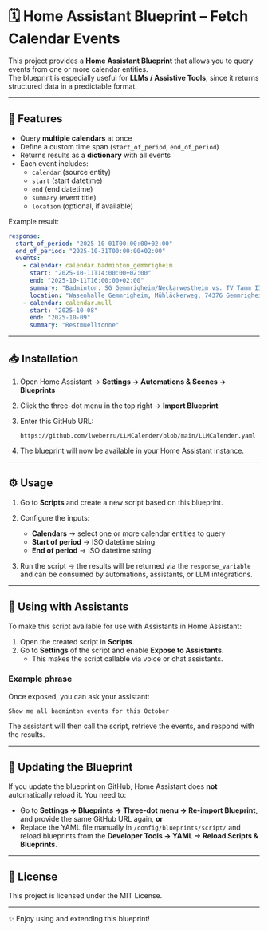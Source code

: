 # 🗓️ Home Assistant Blueprint – Fetch Calendar Events

This project provides a **Home Assistant Blueprint** that allows you to query events from one or more calendar entities.  
The blueprint is especially useful for **LLMs / Assistive Tools**, since it returns structured data in a predictable format.

---

## 🚀 Features

- Query **multiple calendars** at once  
- Define a custom time span (`start_of_period`, `end_of_period`)  
- Returns results as a **dictionary** with all events  
- Each event includes:
  - `calendar` (source entity)  
  - `start` (start datetime)  
  - `end` (end datetime)  
  - `summary` (event title)  
  - `location` (optional, if available)  

Example result:

```yaml
response:
  start_of_period: "2025-10-01T00:00:00+02:00"
  end_of_period: "2025-10-31T00:00:00+02:00"
  events:
    - calendar: calendar.badminton_gemmrigheim
      start: "2025-10-11T14:00:00+02:00"
      end: "2025-10-11T16:00:00+02:00"
      summary: "Badminton: SG Gemmrigheim/Neckarwestheim vs. TV Tamm II"
      location: "Wasenhalle Gemmrigheim, Mühläckerweg, 74376 Gemmrigheim"
    - calendar: calendar.mull
      start: "2025-10-08"
      end: "2025-10-09"
      summary: "Restmuelltonne"
```

---

## 📥 Installation

1. Open Home Assistant → **Settings → Automations & Scenes → Blueprints**  
2. Click the three-dot menu in the top right → **Import Blueprint**  
3. Enter this GitHub URL:

   ```https://github.com/lweberru/LLMCalender/blob/main/LLMCalender.yaml```

4. The blueprint will now be available in your Home Assistant instance.  

---

## ⚙️ Usage

1. Go to **Scripts** and create a new script based on this blueprint.  
2. Configure the inputs:
   - **Calendars** → select one or more calendar entities to query  
   - **Start of period** → ISO datetime string  
   - **End of period** → ISO datetime string  

3. Run the script → the results will be returned via the `response_variable` and can be consumed by automations, assistants, or LLM integrations.  

---

## 🤖 Using with Assistants

To make this script available for use with Assistants in Home Assistant:  

1. Open the created script in **Scripts**.  
2. Go to **Settings** of the script and enable **Expose to Assistants**.  
   - This makes the script callable via voice or chat assistants.  

### Example phrase

Once exposed, you can ask your assistant:  

```
Show me all badminton events for this October
```

The assistant will then call the script, retrieve the events, and respond with the results.  

---

## 🔄 Updating the Blueprint

If you update the blueprint on GitHub, Home Assistant does **not** automatically reload it. You need to:

- Go to **Settings → Blueprints → Three-dot menu → Re-import Blueprint**,  
  and provide the same GitHub URL again, **or**  
- Replace the YAML file manually in `/config/blueprints/script/` and reload blueprints from the **Developer Tools → YAML → Reload Scripts & Blueprints**.  

---

## 📝 License

This project is licensed under the MIT License.  

---

✨ Enjoy using and extending this blueprint!
